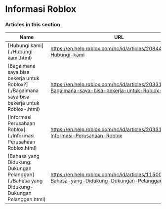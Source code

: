 # Informasi Roblox  
### Articles in this section
Name|URL
-|-
[Hubungi kami](./Hubungi kami.html) |https://en.help.roblox.com/hc/id/articles/208448546-Hubungi-kami
[Bagaimana saya bisa bekerja untuk Roblox?](./Bagaimana saya bisa bekerja untuk Roblox-.html) |https://en.help.roblox.com/hc/id/articles/203312430-Bagaimana-saya-bisa-bekerja-untuk-Roblox-
[Informasi Perusahaan Roblox](./Informasi Perusahaan Roblox.html) |https://en.help.roblox.com/hc/id/articles/203313370-Informasi-Perusahaan-Roblox
[Bahasa yang Didukung: Dukungan Pelanggan](./Bahasa yang Didukung- Dukungan Pelanggan.html) |https://en.help.roblox.com/hc/id/articles/115005967366-Bahasa-yang-Didukung-Dukungan-Pelanggan